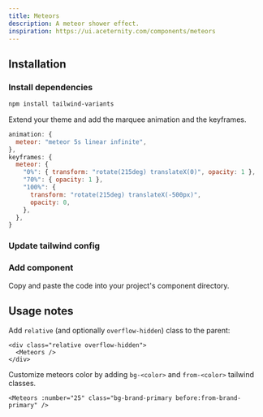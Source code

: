 ```yaml
---
title: Meteors
description: A meteor shower effect.
inspiration: https://ui.aceternity.com/components/meteors
---
```


<ComponentPreview name="Meteors" />

## Installation

<Steps>

### Install dependencies

```bash
npm install tailwind-variants
```

Extend your theme and add the marquee animation and the keyframes.

```js
animation: {
  meteor: "meteor 5s linear infinite",
},
keyframes: {
  meteor: {
    "0%": { transform: "rotate(215deg) translateX(0)", opacity: 1 },
    "70%": { opacity: 1 },
    "100%": {
      transform: "rotate(215deg) translateX(-500px)",
      opacity: 0,
    },
  },
}
```

### Update tailwind config

### Add component

Copy and paste the code into your project's component directory.

<ComponentCode name="Meteors" type="ui" />

</Steps>

## Usage notes

Add `relative` (and optionally `overflow-hidden`) class to the parent:

```vue
<div class="relative overflow-hidden">
  <Meteors />
</div>
```

Customize meteors color by adding `bg-<color>` and `from-<color>` tailwind classes.

```vue
<Meteors :number="25" class="bg-brand-primary before:from-brand-primary" />
```
